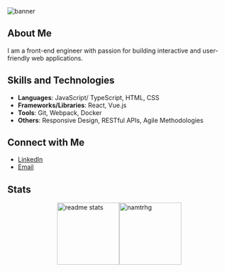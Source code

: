 <img src="https://cloud.newatlantic.vn/apps/files_sharing/publicpreview/gYsy3ppisgNfypZ?x=2560&y=1077&a=true&file=banner.webp&scalingup=0" alt="banner"/>

## About Me

I am a front-end engineer with passion for building interactive and user-friendly web applications.

## Skills and Technologies

- **Languages**: JavaScript/ TypeScript, HTML, CSS
- **Frameworks/Libraries**: React, Vue.js
- **Tools**: Git, Webpack, Docker
- **Others**: Responsive Design, RESTful APIs, Agile Methodologies

## Connect with Me

- [LinkedIn](https://www.linkedin.com/in/namtrhg/)
- [Email](mailto:namtrhg@gmail.com)

## Stats
<div style="display:flex;flex-direction:row;justify-content:center;">
  <img height="140"  src="https://github-readme-stats.vercel.app/api?username=namtrhg&count_private=true&show_icons=true&theme=react&rank_icon=github&border_radius=5" alt="readme stats" style="margin: 0" /> 
  <img height="140"  src="https://github-readme-stats.vercel.app/api?username=namtrhg&show_icons=true&locale=en&layout=compact&theme=react&border_radius=4&size_weight=0.5&count_weight=0.5&exclude_repo=github-readme-stats" alt="namtrhg" style="margin: 0" />
</div>
